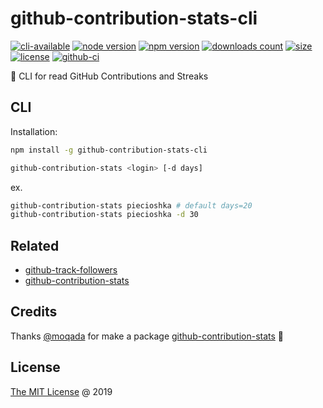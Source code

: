 # github-contribution-stats-cli

[![cli-available](https://badgen.net/static/cli/available/?icon=terminal)](https://runkit.com/npm/github-contribution-stats-cli)
[![node version](https://img.shields.io/node/v/github-contribution-stats-cli.svg)](https://www.npmjs.com/package/github-contribution-stats-cli)
[![npm version](https://badge.fury.io/js/github-contribution-stats-cli.svg)](https://badge.fury.io/js/github-contribution-stats-cli)
[![downloads count](https://img.shields.io/npm/dt/github-contribution-stats-cli.svg)](https://www.npmjs.com/~piecioshka)
[![size](https://packagephobia.com/badge?p=github-contribution-stats-cli)](https://packagephobia.com/result?p=github-contribution-stats-cli)
[![license](https://img.shields.io/npm/l/github-contribution-stats-cli.svg)](https://piecioshka.mit-license.org)
[![github-ci](https://github.com/piecioshka/github-contribution-stats-cli/actions/workflows/testing.yml/badge.svg)](https://github.com/piecioshka/github-contribution-stats-cli/actions/workflows/testing.yml)

🔨 CLI for read GitHub Contributions and Streaks

## CLI

Installation:

```bash
npm install -g github-contribution-stats-cli
```

```bash
github-contribution-stats <login> [-d days]
```

ex.

```bash
github-contribution-stats piecioshka # default days=20
github-contribution-stats piecioshka -d 30
```

## Related

- [github-track-followers](https://github.com/piecioshka/github-track-followers)
- [github-contribution-stats](https://github.com/moqada/github-contribution-stats)

## Credits

Thanks [@moqada][1] for make a package [github-contribution-stats][2] 🤝

## License

[The MIT License](https://piecioshka.mit-license.org) @ 2019

[1]: https://github.com/moqada
[2]: https://github.com/moqada/github-contribution-stats
